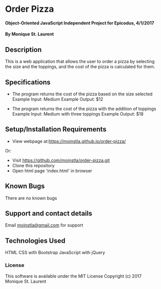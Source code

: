 # Order Pizza

#### Object-Oriented JavaScript Independent Project for Epicodus, 4/1/2017

#### By Monique St. Laurent

## Description

This is a web application that allows the user to order a pizza by selecting the size and the toppings, and the cost of the pizza is calculated for them.

## Specifications

* The program returns the cost of the pizza based on the size selected
      Example Input: Medium
      Example Output: $12

* The program returns the cost of the pizza with the addition of toppings
      Example Input: Medium with three toppings
      Example Output: $18

## Setup/Installation Requirements

* View webpage at:https://moinstla.github.io/order-pizza/

Or:

* Visit https://github.com/moinstla/order-pizza.git
* Clone this repository
* Open html page 'index.html' in browser


## Known Bugs
There are no known bugs

## Support and contact details

Email moinstla@gmail.com for support

## Technologies Used

HTML CSS with Bootstrap JavaScript with jQuery

### License

This software is available under the MIT License Copyright (c) 2017 Monique St. Laurent
